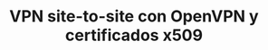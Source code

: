---
title: VPN site-to-site con OpenVPN y certificados x509
menu:
  sidebar:
    name: Site-to-Site OpenVPN
    identifier: site_to_site_openvpn
    parent: VPN
    weight: 0
---